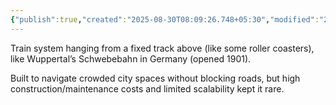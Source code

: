 ```yaml
---
{"publish":true,"created":"2025-08-30T08:09:26.748+05:30","modified":"2025-08-30T08:09:26.748+05:30","cssclasses":""}
---
```



Train system hanging from a fixed track above (like some roller coasters), like Wuppertal’s Schwebebahn in Germany (opened 1901).

Built to navigate crowded city spaces without blocking roads, but high construction/maintenance costs and limited scalability kept it rare.
